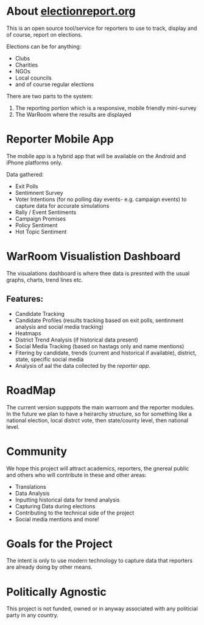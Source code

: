 # About [electionreport.org](http://electionreport.org)
This is an open source tool/service for reporters to use to track, display and of course, report on elections.

Elections can be for anything:
* Clubs
* Charities
* NGOs
* Local councils
* and of course regular elections

There are two parts to the system:

1. The reporting portion which is a responsive, mobile friendly mini-survey
2. The WarRoom where the results are displayed

# Reporter Mobile App
The mobile app is a hybrid app that will be available on the Android and iPhone platforms only.

Data gathered:

* Exit Polls
* Sentimnent Survey
* Voter Intentions (for no polling day events- e.g. campaign events) to capture data for accurate simulations
* Rally / Event Sentiments
* Campaign Promises
* Policy Sentiment
* Hot Topic Sentiment

# WarRoom Visualistion Dashboard
The visualations dashboard is where thee data is presnted with the usual graphs, charts, trend lines etc.

## Features:
* Candidate Tracking
* Candidate Profiles (results tracking based on exit polls, sentinment analysis and social media tracking)
* Heatmaps
* District Trend Analysis (if historical data present)
* Social Media Tracking (based on hastags only and name mentions)
* Fitering by candidate, trends (current and historical if available), district, state, specific social media
* Analysis of aal the data collected by the *reporter app*.

# RoadMap
The current version supppots the main warroom and the reporter modules. In the future we plan to have a heirarchy structure, so for something like a national election, local distrct vote, then state/county level, then national level.

# Community
We hope this project will attract academics, reporters, the gnereal public and others who will contribute in these and other areas:

* Translations
* Data Analysis
* Inputting historical data for trend analysis
* Capturing Data during elections
* Contributing to the technical side of the project
* Social media mentions and more!

# Goals for the Project

The intent is only to use modern technology to capture data that reporters are already doing by other means.

# Politically Agnostic

This project is not funded, owned or in anyway associated with any politicial party in any country.
